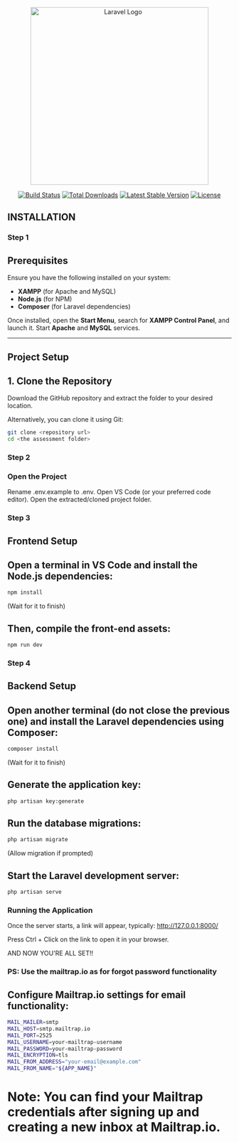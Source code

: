 <p align="center"><a href="https://laravel.com" target="_blank"><img src="https://raw.githubusercontent.com/laravel/art/master/logo-lockup/5%20SVG/2%20CMYK/1%20Full%20Color/laravel-logolockup-cmyk-red.svg" width="400" alt="Laravel Logo"></a></p>

<p align="center">
<a href="https://github.com/laravel/framework/actions"><img src="https://github.com/laravel/framework/workflows/tests/badge.svg" alt="Build Status"></a>
<a href="https://packagist.org/packages/laravel/framework"><img src="https://img.shields.io/packagist/dt/laravel/framework" alt="Total Downloads"></a>
<a href="https://packagist.org/packages/laravel/framework"><img src="https://img.shields.io/packagist/v/laravel/framework" alt="Latest Stable Version"></a>
<a href="https://packagist.org/packages/laravel/framework"><img src="https://img.shields.io/packagist/l/laravel/framework" alt="License"></a>
</p>

## INSTALLATION

### Step 1

## Prerequisites

Ensure you have the following installed on your system:

-   **XAMPP** (for Apache and MySQL)
-   **Node.js** (for NPM)
-   **Composer** (for Laravel dependencies)

Once installed, open the **Start Menu**, search for **XAMPP Control Panel**, and launch it. Start **Apache** and **MySQL** services.

---

## Project Setup

## 1. Clone the Repository

Download the GitHub repository and extract the folder to your desired location.

Alternatively, you can clone it using Git:

```sh
git clone <repository url>
cd <the assessment folder>
```

### Step 2

### Open the Project

Rename .env.example to .env.
Open VS Code (or your preferred code editor).
Open the extracted/cloned project folder.

### Step 3

## Frontend Setup

## Open a terminal in VS Code and install the Node.js dependencies:

```sh
npm install
```

(Wait for it to finish)

## Then, compile the front-end assets:

```sh
npm run dev
```

### Step 4

## Backend Setup

## Open another terminal (do not close the previous one) and install the Laravel dependencies using Composer:

```sh
composer install
```

(Wait for it to finish)

## Generate the application key:

```sh
php artisan key:generate
```

## Run the database migrations:

```sh
php artisan migrate
```

(Allow migration if prompted)

## Start the Laravel development server:

```sh
php artisan serve
```

### Running the Application

Once the server starts, a link will appear, typically: http://127.0.0.1:8000/

Press Ctrl + Click on the link to open it in your browser.

AND NOW YOU'RE ALL SET!!

### PS: Use the mailtrap.io as for forgot password functionality

## Configure Mailtrap.io settings for email functionality:

```sh
MAIL_MAILER=smtp
MAIL_HOST=smtp.mailtrap.io
MAIL_PORT=2525
MAIL_USERNAME=your-mailtrap-username
MAIL_PASSWORD=your-mailtrap-password
MAIL_ENCRYPTION=tls
MAIL_FROM_ADDRESS="your-email@example.com"
MAIL_FROM_NAME="${APP_NAME}"
```

# Note: You can find your Mailtrap credentials after signing up and creating a new inbox at Mailtrap.io.
